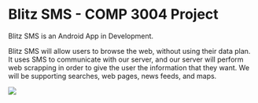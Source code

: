 # Blitz SMS - COMP 3004 Project

Blitz SMS is an Android App in Development.

Blitz SMS will allow users to browse the web, without using their data plan. It uses SMS to communicate with our server, and our server will perform web scrapping in order to give the user the information that they want. We will be supporting searches, web pages, news feeds, and maps.

![](https://i.imgur.com/SDqgBkg.png)
